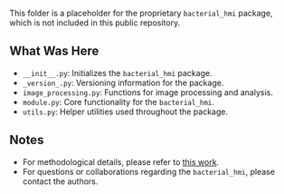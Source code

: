 This folder is a placeholder for the proprietary `bacterial_hmi` package, which is not included in this public repository. 

## What Was Here
- `__init__.py`: Initializes the `bacterial_hmi` package.
- `_version_.py`: Versioning information for the package.
- `image_processing.py`: Functions for image processing and analysis.
- `module.py`: Core functionality for the `bacterial_hmi`.
- `utils.py`: Helper utilities used throughout the package.

## Notes

- For methodological details, please refer to [this work](https://doi.org/10.1016/j.compag.2023.107802).
- For questions or collaborations regarding the `bacterial_hmi`, please contact the authors.